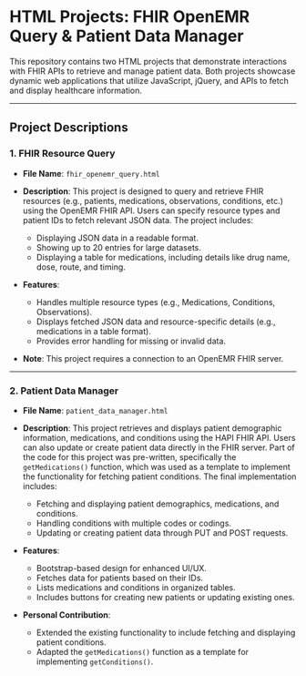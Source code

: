# HTML Projects: FHIR OpenEMR Query & Patient Data Manager

This repository contains two HTML projects that demonstrate interactions with FHIR APIs to retrieve and manage patient data. Both projects showcase dynamic web applications that utilize JavaScript, jQuery, and APIs to fetch and display healthcare information.

---

## Project Descriptions

### 1. FHIR Resource Query
- **File Name**: `fhir_openemr_query.html`
- **Description**:
  This project is designed to query and retrieve FHIR resources (e.g., patients, medications, observations, conditions, etc.) using the OpenEMR FHIR API. Users can specify resource types and patient IDs to fetch relevant JSON data. The project includes:
  - Displaying JSON data in a readable format.
  - Showing up to 20 entries for large datasets.
  - Displaying a table for medications, including details like drug name, dose, route, and timing.

- **Features**:
  - Handles multiple resource types (e.g., Medications, Conditions, Observations).
  - Displays fetched JSON data and resource-specific details (e.g., medications in a table format).
  - Provides error handling for missing or invalid data.

- **Note**: This project requires a connection to an OpenEMR FHIR server.

---

### 2. Patient Data Manager
- **File Name**: `patient_data_manager.html`
- **Description**:
  This project retrieves and displays patient demographic information, medications, and conditions using the HAPI FHIR API. Users can also update or create patient data directly in the FHIR server. Part of the code for this project was pre-written, specifically the `getMedications()` function, which was used as a template to implement the functionality for fetching patient conditions. The final implementation includes:
  - Fetching and displaying patient demographics, medications, and conditions.
  - Handling conditions with multiple codes or codings.
  - Updating or creating patient data through PUT and POST requests.

- **Features**:
  - Bootstrap-based design for enhanced UI/UX.
  - Fetches data for patients based on their IDs.
  - Lists medications and conditions in organized tables.
  - Includes buttons for creating new patients or updating existing ones.

- **Personal Contribution**:
  - Extended the existing functionality to include fetching and displaying patient conditions.
  - Adapted the `getMedications()` function as a template for implementing `getConditions()`.


